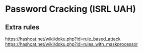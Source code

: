 # Password Cracking (ISRL UAH)

## Extra rules

https://hashcat.net/wiki/doku.php?id=rule_based_attack
https://hashcat.net/wiki/doku.php?id=rules_with_maskprocessor
